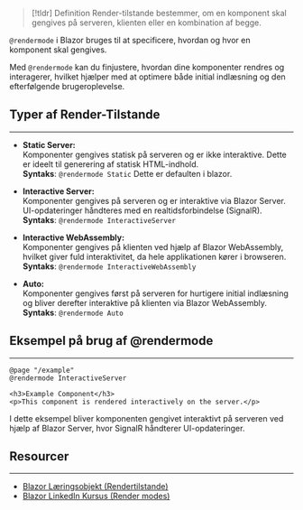 > [!tldr] Definition
Render-tilstande bestemmer, om en komponent skal gengives på serveren, klienten eller en kombination af begge.
>
`@rendermode` i Blazor bruges til at specificere, hvordan og hvor en komponent skal gengives. 

Med `@rendermode` kan du finjustere, hvordan dine komponenter rendres og interagerer, hvilket hjælper med at optimere både initial indlæsning og den efterfølgende brugeroplevelse.
## Typer af Render-Tilstande
---
- **Static Server:**  
  Komponenter gengives statisk på serveren og er ikke interaktive. Dette er ideelt til generering af statisk HTML-indhold.  
  **Syntaks**: `@rendermode Static`
Dette er defaulten i blazor.

- **Interactive Server:**  
  Komponenter gengives på serveren og er interaktive via Blazor Server. UI-opdateringer håndteres med en realtidsforbindelse (SignalR).  
  **Syntaks**: `@rendermode InteractiveServer`

- **Interactive WebAssembly:**  
  Komponenter gengives på klienten ved hjælp af Blazor WebAssembly, hvilket giver fuld interaktivitet, da hele applikationen kører i browseren.  
  **Syntaks**: `@rendermode InteractiveWebAssembly`

- **Auto:**  
  Komponenter gengives først på serveren for hurtigere initial indlæsning og bliver derefter interaktive på klienten via Blazor WebAssembly.  
  **Syntaks**: `@rendermode Auto`


## Eksempel på brug af @rendermode
---
```razor
@page "/example"
@rendermode InteractiveServer

<h3>Example Component</h3>
<p>This component is rendered interactively on the server.</p>
```
I dette eksempel bliver komponenten gengivet interaktivt på serveren ved hjælp af Blazor Server, hvor SignalR håndterer UI-opdateringer.


## Resourcer
---
- [Blazor Læringsobjekt (Rendertilstande)](https://scorm.itslearning.com/data/3289/C20150/ims_import_36/scormcontent/index.html#/lessons/ISPmo6wI0v9T3EeoKJZYdrEooA0am6u0)
- [Blazor LinkedIn Kursus (Render modes)](https://www.linkedin.com/learning/front-end-web-development-with-dot-net/blazor-component-render-modes?resume=false&u=57075649)